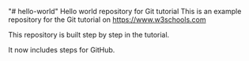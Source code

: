 "# hello-world" 
Hello world repository for Git tutorial
This is an example repository for the Git tutorial on https://www.w3schools.com

This repository is built step by step in the tutorial.

It now includes steps for GitHub.
